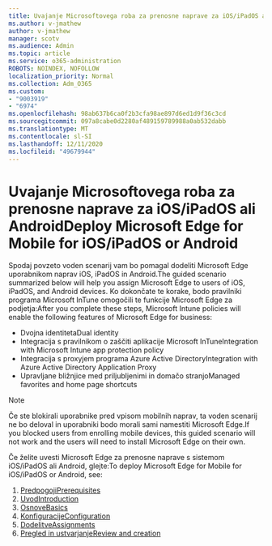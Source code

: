 ```yaml
---
title: Uvajanje Microsoftovega roba za prenosne naprave za iOS/iPadOS ali Android
ms.author: v-jmathew
author: v-jmathew
manager: scotv
ms.audience: Admin
ms.topic: article
ms.service: o365-administration
ROBOTS: NOINDEX, NOFOLLOW
localization_priority: Normal
ms.collection: Adm_O365
ms.custom:
- "9003919"
- "6974"
ms.openlocfilehash: 98ab637b6ca0f2b3cfa98ae897d6ed1d9f36c3cd
ms.sourcegitcommit: 097a8cabe0d2280af489159789988a0ab532dabb
ms.translationtype: MT
ms.contentlocale: sl-SI
ms.lasthandoff: 12/11/2020
ms.locfileid: "49679944"
---
```

# <a name="deploy-microsoft-edge-for-mobile-for-iosipados-or-android"></a><span data-ttu-id="1b29c-102">Uvajanje Microsoftovega roba za prenosne naprave za iOS/iPadOS ali Android</span><span class="sxs-lookup"><span data-stu-id="1b29c-102">Deploy Microsoft Edge for Mobile for iOS/iPadOS or Android</span></span>

<span data-ttu-id="1b29c-103">Spodaj povzeto voden scenarij vam bo pomagal dodeliti Microsoft Edge uporabnikom naprav iOS, iPadOS in Android.</span><span class="sxs-lookup"><span data-stu-id="1b29c-103">The guided scenario summarized below will help you assign Microsoft Edge to users of iOS, iPadOS, and Android devices.</span></span> <span data-ttu-id="1b29c-104">Ko dokončate te korake, bodo pravilniki programa Microsoft InTune omogočili te funkcije Microsoft Edge za podjetja:</span><span class="sxs-lookup"><span data-stu-id="1b29c-104">After you complete these steps, Microsoft Intune policies will enable the following features of Microsoft Edge for business:</span></span>

- <span data-ttu-id="1b29c-105">Dvojna identiteta</span><span class="sxs-lookup"><span data-stu-id="1b29c-105">Dual identity</span></span>
- <span data-ttu-id="1b29c-106">Integracija s pravilnikom o zaščiti aplikacije Microsoft InTune</span><span class="sxs-lookup"><span data-stu-id="1b29c-106">Integration with Microsoft Intune app protection policy</span></span>
- <span data-ttu-id="1b29c-107">Integracija s proxyjem programa Azure Active Directory</span><span class="sxs-lookup"><span data-stu-id="1b29c-107">Integration with Azure Active Directory Application Proxy</span></span>
- <span data-ttu-id="1b29c-108">Upravljane bližnjice med priljubljenimi in domačo stranjo</span><span class="sxs-lookup"><span data-stu-id="1b29c-108">Managed favorites and home page shortcuts</span></span>

> [!NOTE]
> <span data-ttu-id="1b29c-109">Če ste blokirali uporabnike pred vpisom mobilnih naprav, ta voden scenarij ne bo deloval in uporabniki bodo morali sami namestiti Microsoft Edge.</span><span class="sxs-lookup"><span data-stu-id="1b29c-109">If you blocked users from enrolling mobile devices, this guided scenario will not work and the users will need to install Microsoft Edge on their own.</span></span>

<span data-ttu-id="1b29c-110">Če želite uvesti Microsoft Edge za prenosne naprave s sistemom iOS/iPadOS ali Android, glejte:</span><span class="sxs-lookup"><span data-stu-id="1b29c-110">To deploy Microsoft Edge for Mobile for iOS/iPadOS or Android, see:</span></span>

1. [<span data-ttu-id="1b29c-111">Predpogoji</span><span class="sxs-lookup"><span data-stu-id="1b29c-111">Prerequisites</span></span>](https://go.microsoft.com/fwlink/?linkid=2133027)
2. [<span data-ttu-id="1b29c-112">Uvod</span><span class="sxs-lookup"><span data-stu-id="1b29c-112">Introduction</span></span>](https://go.microsoft.com/fwlink/?linkid=2133520)
3. [<span data-ttu-id="1b29c-113">Osnove</span><span class="sxs-lookup"><span data-stu-id="1b29c-113">Basics</span></span>](https://go.microsoft.com/fwlink/?linkid=2133421)
4. [<span data-ttu-id="1b29c-114">Konfiguracije</span><span class="sxs-lookup"><span data-stu-id="1b29c-114">Configuration</span></span>](https://go.microsoft.com/fwlink/?linkid=2133521)
5. [<span data-ttu-id="1b29c-115">Dodelitve</span><span class="sxs-lookup"><span data-stu-id="1b29c-115">Assignments</span></span>](https://go.microsoft.com/fwlink/?linkid=2132869)
6. [<span data-ttu-id="1b29c-116">Pregled in ustvarjanje</span><span class="sxs-lookup"><span data-stu-id="1b29c-116">Review and creation</span></span>](https://go.microsoft.com/fwlink/?linkid=2133522)
